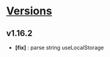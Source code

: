 # [Versions](https://github.com/Tracktor/react-utils/releases)

## v1.16.2
- **[fix]** : parse string useLocalStorage
